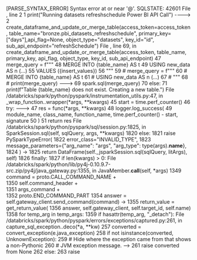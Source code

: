 [PARSE_SYNTAX_ERROR] Syntax error at or near '@'. SQLSTATE: 42601
File <command-3684298126601210>, line 2
      1 print("Running datasets refreshschedule Power BI API Call")
----> 2 create_dataframe_and_update_or_merge_table(access_token=access_token, table_name="bronze.pbi_datasets_refreshschedule", primary_key=["days"],api_flag=None, object_type="datasets", key_id="id", sub_api_endpoint="refreshSchedule")
File <command-3301156189242308>, line 69, in create_dataframe_and_update_or_merge_table(access_token, table_name, primary_key, api_flag, object_type, key_id, sub_api_endpoint)
     47         merge_query = f"""
     48         MERGE INTO {table_name} AS t
     49         USING new_data AS n
   (...)
     55         VALUES ({insert_values})
     56 """
     59         # merge_query = f"""
     60         # MERGE INTO {table_name} AS t
     61         # USING new_data AS n
   (...)
     67         # """
     68         # print(merge_query)
---> 69         spark.sql(merge_query)
     70     else: 
     71         print(f"Table {table_name} does not exist. Creating a new table.")
File /databricks/spark/python/pyspark/instrumentation_utils.py:47, in _wrap_function.<locals>.wrapper(*args, **kwargs)
     45 start = time.perf_counter()
     46 try:
---> 47     res = func(*args, **kwargs)
     48     logger.log_success(
     49         module_name, class_name, function_name, time.perf_counter() - start, signature
     50     )
     51     return res
File /databricks/spark/python/pyspark/sql/session.py:1825, in SparkSession.sql(self, sqlQuery, args, **kwargs)
   1820     else:
   1821         raise PySparkTypeError(
   1822             error_class="INVALID_TYPE",
   1823             message_parameters={"arg_name": "args", "arg_type": type(args).__name__},
   1824         )
-> 1825     return DataFrame(self._jsparkSession.sql(sqlQuery, litArgs), self)
   1826 finally:
   1827     if len(kwargs) > 0:
File /databricks/spark/python/lib/py4j-0.10.9.7-src.zip/py4j/java_gateway.py:1355, in JavaMember.__call__(self, *args)
   1349 command = proto.CALL_COMMAND_NAME +\
   1350     self.command_header +\
   1351     args_command +\
   1352     proto.END_COMMAND_PART
   1354 answer = self.gateway_client.send_command(command)
-> 1355 return_value = get_return_value(
   1356     answer, self.gateway_client, self.target_id, self.name)
   1358 for temp_arg in temp_args:
   1359     if hasattr(temp_arg, "_detach"):
File /databricks/spark/python/pyspark/errors/exceptions/captured.py:261, in capture_sql_exception.<locals>.deco(*a, **kw)
    257 converted = convert_exception(e.java_exception)
    258 if not isinstance(converted, UnknownException):
    259     # Hide where the exception came from that shows a non-Pythonic
    260     # JVM exception message.
--> 261     raise converted from None
    262 else:
    263     raise
